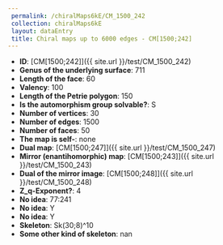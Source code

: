 ```yaml
--- 
 permalink: /chiralMaps6kE/CM_1500_242 
 collection: chiralMaps6kE
 layout: dataEntry
 title: Chiral maps up to 6000 edges - CM[1500;242]
---
```


- **ID**: [CM[1500;242]]({{ site.url }}/test/CM_1500_242)
- **Genus of the underlying surface**: 711
- **Length of the face**: 60
- **Valency**: 100
- **Length of the Petrie polygon**: 150
- **Is the automorphism group solvable?**: S
- **Number of vertices**: 30
- **Number of edges**: 1500
- **Number of faces**: 50
- **The map is self-**: none
- **Dual map**: [CM[1500;247]]({{ site.url }}/test/CM_1500_247)
- **Mirror (enantihomorphic) map**: [CM[1500;243]]({{ site.url }}/test/CM_1500_243)
- **Dual of the mirror image**: [CM[1500;248]]({{ site.url }}/test/CM_1500_248)
- **Z_q-Exponent?**: 4
- **No idea**:  77:241
- **No idea**: Y
- **No idea**: Y
- **Skeleton**: Sk(30;8)^10
- **Some other kind of skeleton**: nan
